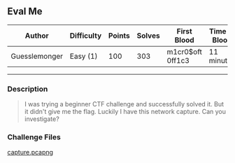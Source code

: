 ## Eval Me

| Author        | Difficulty | Points | Solves | First Blood      | Time to Blood |
| ------------- | ---------- | ------ | ------ | ---------------- | ------------- |
| Guesslemonger | Easy (1)   | 100    | 303    | m1cr0$oft 0ff1c3 | 11 minutes    |

---

### Description

> I was trying a beginner CTF challenge and successfully solved it. But it didn't give me the flag. Luckily I have this network capture. Can you investigate?

### Challenge Files

[capture.pcapng](dist/capture.pcapng)
